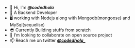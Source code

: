 - 👋 Hi, I’m  ***@codedhola***
- 🌱 A Backend Developer
- 🖥 working with Nodejs along with Mongodb(mongoose) and MySql(sequelise)
- 😎 Currently Building stuffs from scratch
- 💞️ I’m looking to collaborate on open source project
- 📫 Reach me on twitter ***[@codedhola_](https://twitter.com/codedhola_)***

<!---
codedhola/codedhola is a ✨ special ✨ repository because its `README.md` (this file) appears on your GitHub profile.
You can click the Preview link to take a look at your changes.
--->
